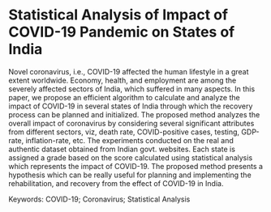 # Statistical Analysis of Impact of COVID-19 Pandemic on States of India
Novel coronavirus, i.e., COVID-19 affected the human lifestyle in a great extent worldwide. Economy, health, and employment are among the severely affected sectors of India, which suffered in many aspects. In this paper, we propose an efficient algorithm to calculate and analyze the impact of COVID-19 in several states of India through which the recovery process can be planned and initialized. The proposed method analyzes the overall impact of coronavirus by considering several significant attributes from different sectors, viz, death rate, COVID-positive cases, testing, GDP-rate, inflation-rate, etc. The experiments conducted on the real and authentic dataset obtained from Indian govt. websites. Each state is assigned a grade based on the score calculated using statistical analysis which represents the impact of COVID-19. The proposed method presents a hypothesis which can be really useful for planning and implementing the rehabilitation, and recovery from the effect of COVID-19 in India. 

Keywords: COVID-19; Coronavirus; Statistical Analysis
